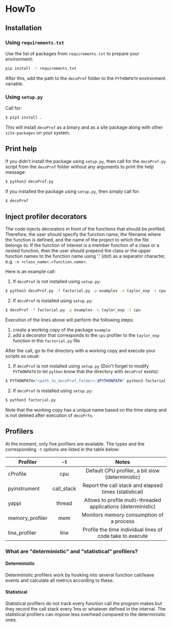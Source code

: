 # HowTo
## Installation
### Using `requirements.txt`
Use the list of packages from `requirements.txt` to prepare your environment:
```bash
pip install -r requirements.txt
```
After this, add the path to the `decoProf` folder to the `PYTHONPATH` environment variable.

### Using `setup.py`
Call for:
```bash
$ pip3 install .
```
This will install `decoProf` as a binary and as a site package along with other 
`site-packages` on your system.

## Print help
If you didn't install the package using `setup.py`, then call for the `decoProf.py` 
script from the `decoProf` folder without any arguments to print the help message:
```bash
$ python3 decoProf.py
```
If you installed the package using `setup.py`, then simply call for:
```bash
$ decoProf
```

## Inject profiler decorators
The code injects decorators in front of the functions that should be profiled.
Therefore, the user should specify the function name, the filename where the function 
is defined, and the name of the project to which the file belongs to. If the function 
of interest is a member function of a class or a nested function, then the user should
prepend the class or the upper function names to the function name using '.' (dot) as
a separator character, e.g. `-n <class_name>.<function.name>`. 

Here is an example call:
1. If `decoProf` is not installed using `setup.py`:
```bash
$ python3 decoProf.py -f factorial.py -p examples -n taylor_exp -t cpu
```
2. If `decoProf` is installed using `setup.py`:
```bash
$ decoProf -f factorial.py -p examples -n taylor_exp -t cpu
```

Execution of the lines above will perform the following steps:
1. create a working copy of the package `example`
2. add a decorator that corresponds to the `cpu` profiler to the `taylor_exp`
function in the `factorial.py` file

After the call, go to the directory with a working copy and execute your scripts 
as usual:
1. If `decoProf` is not installed using `setup.py` (Don't forget to modify `PYTHONPATH` 
to let `python` know that the directory with `decoProf` exists):
```bash
$ PYTHONPATH="<path_to_decoProf_folder>:$PYTHONPATH" python3 factorial.py
```
2. If `decoProf` is installed using `setup.py`:
```bash
$ python3 factorial.py
```

Note that the working copy has a unique name based on the time stamp and is not deleted after 
execution of `decoPrfo`.

## Profilers
At the moment, only five profilers are available. The types and the corresponding `-t` options are 
listed in the table below:

| Profiler         |     -t     |                             Notes                             |
|------------------|:----------:|:-------------------------------------------------------------:|
| cProfile         |    cpu     |       Default CPU profiler, a bit slow (deterministic)        |
| pyinstrument     | call_stack |     Report the call stack and elapsed times (statistical)     |
| yappi            |   thread   | Allows to profile multi-threaded applications (deterministic) |
| memory_profiler  |    mem     |            Monitors memory consumption of a process           |
| line_profiler    |    line    |   Profile the time individual lines of code take to execute   |


### What are "deterministic" and "statistical" profilers?

#### Deterministic
Deterministic profilers work by hooking into several function call/leave events and calculate all metrics according to these. 

#### Statistical
Statistical profilers do not track every function call the program makes but they record the call stack every 1ms or whatever defined in the interval. The statistical profilers can impose less overhead compared to the deterministic ones.
